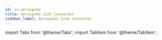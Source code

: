 ```yaml
---
id: io-aerospike
title: Aerospike Sink Connector
sidebar_label: Aerospike Sink Connector
---
```


import Tabs from '@theme/Tabs';
import TabItem from '@theme/TabItem';

